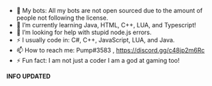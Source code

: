 - 🔭 My bots: All my bots are not open sourced due to the amount of people not following the license. 
- 🌱 I’m currently learning Java, HTML, C++, LUA, and Typescript!
- 🤔 I’m looking for help with stupid node.js errors.	
- ⚡ I usually code in: C#, C++, JavaScript, LUA, and Java.
- 📫 How to reach me: Pump#3583 , https://discord.gg/c48jp2m6Rc
- ⚡ Fun fact: I am not just a coder I am a god at gaming too!

**INFO UPDATED**
